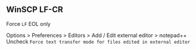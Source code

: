 WinSCP LF-CR
---

Force `LF` EOL only  

Options > Preferences > Editors > Add / Edit external editor > notepad++  
Uncheck `Force text transfer mode for files edited in external editor`  
